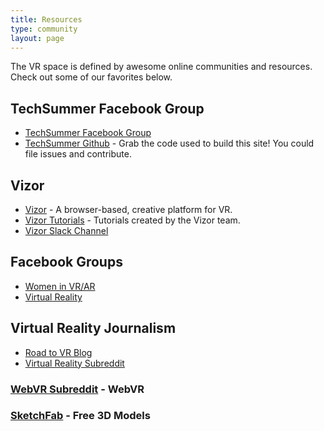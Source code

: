 ```yaml
---
title: Resources
type: community
layout: page
---
```


The VR space is defined by awesome online communities and resources. Check out some of our favorites below.



## TechSummer Facebook Group

* [TechSummer Facebook Group](https://www.facebook.com/groups/techsummer)
* [TechSummer Github](https://github.com/techsummer/techsummer-site-master) - Grab the code used to build this site! You could file issues and contribute.

## Vizor

* [Vizor](http://patches.vizor.io/) - A browser-based, creative platform for VR.
* [Vizor Tutorials](http://blog.vizor.io/tag/tutorials/) - Tutorials created by the Vizor team.
* [Vizor Slack Channel](https://vizorvr.herokuapp.com/)

## Facebook Groups

* [Women in VR/AR](https://www.facebook.com/groups/womeninvr)
* [Virtual Reality](https://www.facebook.com/groups/virtualrealitys)

## Virtual Reality Journalism

* [Road to VR Blog](http://www.roadtovr.com/)
* [Virtual Reality Subreddit](https://www.reddit.com/r/virtualreality/)

### [WebVR Subreddit](https://www.reddit.com/r/webvr) - WebVR 

### [SketchFab](https://sketchfab.com/) - Free 3D Models


